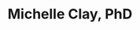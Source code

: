 ---
title: Michelle Clay, PhD
position: Postdoctoral Associate
layout: default
contact:
publications: 
image: /images/user-icon.svg
group: postdoc
year-start: 2021
year-end: 2022
present-position: Director of Genomics Operations at SeqCoast Genomics
---